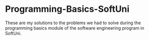 # Programming-Basics-SoftUni

These are my solutions to the problems we had to solve during the programming basics module of the software engineering program in SoftUni.
